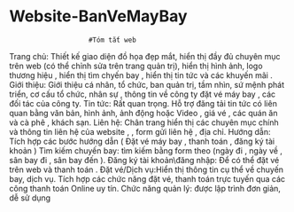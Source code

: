 # Website-BanVeMayBay
                        #Tóm tắt web
Trang chủ: Thiết kế giao diện đồ họa đẹp mắt, hiển thị đầy đủ chuyên mục trên web (có thể chỉnh sửa trên trang quản trị), hiển thị hình ảnh, logo thương hiệu , hiển thị tìm chyến bay , hiển thị tin tức và các khuyến mãi .
Giới thiệu: Giới thiệu cá nhân, tổ chức, ban quản trị, tầm nhìn, sứ mệnh phát triển, cơ cấu tổ chức, nhân sự , thông tin về công ty đặt vé máy bay , các đối tác của công ty.
Tin tức: Rất quan trọng. Hỗ trợ đăng tải tin tức có liên quan bằng văn bản, hình ảnh, ảnh động hoặc Video , giá vé , các quán ăn và cà phê , khách sạn.
Liên hệ: Chân trang hiển thị các chuyên mục chính và thông tin liên hệ của website , , form gửi liên hệ , địa chỉ.
Hướng dẫn: Tích hợp các bước hướng dẫn ( Đặt vé máy bay , thanh toán , đăng ký tài khoản )
Tìm kiếm chuyến bay: tìm kiếm bằng form theo (ngày đi , ngày về , sân bay đi , sân bay đến ).
Đăng ký tài khoản\đăng nhập: Để có thể đặt vé trên web và thanh toán .
Đặt vé/Dịch vụ:Hiển thị thông tin cụ thể về chuyến bay, dịch vụ. Tích hợp các chức năng đặt vé, thanh toán trực tuyến qua các công thanh toán Online uy tín.
Chức năng quản lý: được lập trình đơn giản, dễ sử dụng







